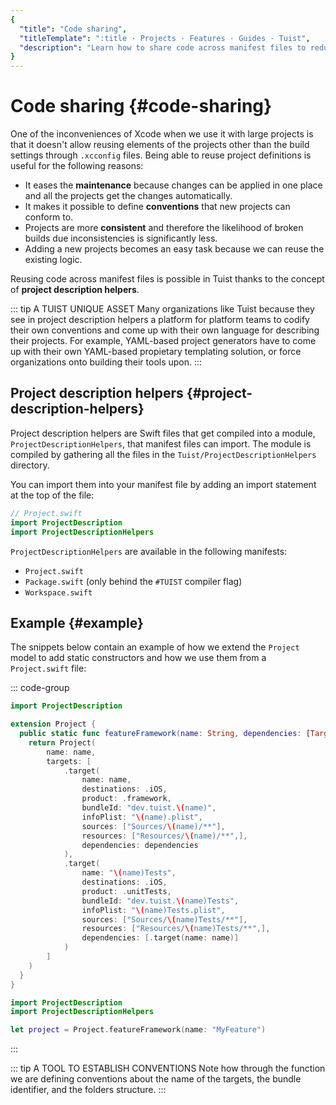 ```yaml
---
{
  "title": "Code sharing",
  "titleTemplate": ":title · Projects · Features · Guides · Tuist",
  "description": "Learn how to share code across manifest files to reduce duplications and ensure consistency"
}
---
```

# Code sharing {#code-sharing}

One of the inconveniences of Xcode when we use it with large projects is that it
doesn't allow reusing elements of the projects other than the build settings
through `.xcconfig` files. Being able to reuse project definitions is useful for
the following reasons:

- It eases the **maintenance** because changes can be applied in one place and
  all the projects get the changes automatically.
- It makes it possible to define **conventions** that new projects can conform
  to.
- Projects are more **consistent** and therefore the likelihood of broken builds
  due inconsistencies is significantly less.
- Adding a new projects becomes an easy task because we can reuse the existing
  logic.

Reusing code across manifest files is possible in Tuist thanks to the concept of
**project description helpers**.

::: tip A TUIST UNIQUE ASSET Many organizations like Tuist because they see in
project description helpers a platform for platform teams to codify their own
conventions and come up with their own language for describing their projects.
For example, YAML-based project generators have to come up with their own
YAML-based propietary templating solution, or force organizations onto
building their tools upon.
:::

## Project description helpers {#project-description-helpers}

Project description helpers are Swift files that get compiled into a module,
`ProjectDescriptionHelpers`, that manifest files can import. The module is
compiled by gathering all the files in the `Tuist/ProjectDescriptionHelpers`
directory.

You can import them into your manifest file by adding an import statement at the
top of the file:

```swift
// Project.swift
import ProjectDescription
import ProjectDescriptionHelpers
```

`ProjectDescriptionHelpers` are available in the following manifests:
- `Project.swift`
- `Package.swift` (only behind the `#TUIST` compiler flag)
- `Workspace.swift`

## Example {#example}

The snippets below contain an example of how we extend the `Project` model to
add static constructors and how we use them from a `Project.swift` file:

::: code-group
```swift [Tuist/Project+Templates.swift]
import ProjectDescription

extension Project {
  public static func featureFramework(name: String, dependencies: [TargetDependency] = []) -> Project {
    return Project(
        name: name,
        targets: [
            .target(
                name: name,
                destinations: .iOS,
                product: .framework,
                bundleId: "dev.tuist.\(name)",
                infoPlist: "\(name).plist",
                sources: ["Sources/\(name)/**"],
                resources: ["Resources/\(name)/**",],
                dependencies: dependencies
            ),
            .target(
                name: "\(name)Tests",
                destinations: .iOS,
                product: .unitTests,
                bundleId: "dev.tuist.\(name)Tests",
                infoPlist: "\(name)Tests.plist",
                sources: ["Sources/\(name)Tests/**"],
                resources: ["Resources/\(name)Tests/**",],
                dependencies: [.target(name: name)]
            )
        ]
    )
  }
}
```

```swift {2} [Project.swift]
import ProjectDescription
import ProjectDescriptionHelpers

let project = Project.featureFramework(name: "MyFeature")
```
:::

::: tip A TOOL TO ESTABLISH CONVENTIONS Note how through the function we are
defining conventions about the name of the targets, the bundle identifier, and
the folders structure.
:::
